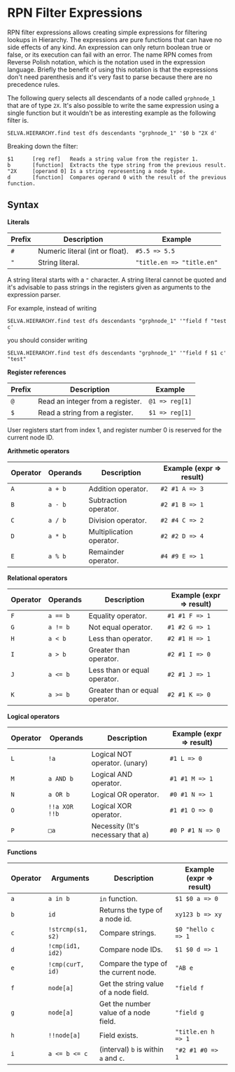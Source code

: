 RPN Filter Expressions
======================

RPN filter expressions allows creating simple expressions for filtering lookups
in Hierarchy. The expressions are pure functions that can have no side effects
of any kind. An expression can only return boolean true or false, or its
execution can fail with an error. The name RPN comes from Reverse Polish
notation, which is the notation used in the expression language. Briefly the
benefit of using this notation is that the expressions don't need parenthesis
and it's very fast to parse because there are no precedence rules.

The following query selects all descendants of a node called `grphnode_1` that are of
type `2X`. It's also possible to write the same expression using a single function
but it wouldn't be as interesting example as the following filter is.

```
SELVA.HIERARCHY.find test dfs descendants "grphnode_1" '$0 b "2X d'
```

Breaking down the filter:

```
$1      [reg ref]   Reads a string value from the register 1.
b       [function]  Extracts the type string from the previous result.
"2X     [operand 0] Is a string representing a node type.
d       [function]  Compares operand 0 with the result of the previous function.
```


Syntax
------

**Literals**

| Prefix                        | Description                       | Example                   |
|-------------------------------|-----------------------------------|---------------------------|
| `#`                           | Numeric literal (int or float).   | `#5.5 => 5.5`             |
| `"`                           | String literal.                   | `"title.en => "title.en"` |

A string literal starts with a `"` character. A string literal cannot be quoted
and it's advisable to pass strings in the registers given as arguments to the
expression parser.

For example, instead of writing

```
SELVA.HIERARCHY.find test dfs descendants "grphnode_1" '"field f "test c'
```

you should consider writing

```
SELVA.HIERARCHY.find test dfs descendants "grphnode_1" '"field f $1 c' "test"
```

**Register references**

| Prefix                        | Description                       | Example                   |
|-------------------------------|-----------------------------------|---------------------------|
| `@`                           | Read an integer from a register.  | `@1 => reg[1]`            |
| `$`                           | Read a string from a register.    | `$1 => reg[1]`            |

User registers start from index 1, and register number 0 is reserved for the current node ID.

**Arithmetic operators**

| Operator | Operands           | Description                       | Example (expr => result)  |
|----------|--------------------|-----------------------------------|---------------------------|
| `A`      | `a + b`            | Addition operator.                | `#2 #1 A => 3`            |
| `B`      | `a - b`            | Subtraction operator.             | `#2 #1 B => 1`            |
| `C`      | `a / b`            | Division operator.                | `#2 #4 C => 2`            |
| `D`      | `a * b`            | Multiplication operator.          | `#2 #2 D => 4`            |
| `E`      | `a % b`            | Remainder operator.               | `#4 #9 E => 1`            |

**Relational operators**

| Operator | Operands           | Description                       | Example (expr => result)  |
|----------|--------------------|-----------------------------------|---------------------------|
| `F`      | `a == b`           | Equality operator.                | `#1 #1 F => 1`            |
| `G`      | `a != b`           | Not equal operator.               | `#1 #2 G => 1`            |
| `H`      | `a < b`            | Less than operator.               | `#2 #1 H => 1`            |
| `I`      | `a > b`            | Greater than operator.            | `#2 #1 I => 0`            |
| `J`      | `a <= b`           | Less than or equal operator.      | `#2 #1 J => 1`            |
| `K`      | `a >= b`           | Greater than or equal operator.   | `#2 #1 K => 0`            |

**Logical operators**

| Operator | Operands           | Description                       | Example (expr => result)  |
|----------|--------------------|-----------------------------------|---------------------------|
| `L`      | `!a`               | Logical NOT operator. (unary)     | `#1 L => 0`               |
| `M`      | `a AND b`          | Logical AND operator.             | `#1 #1 M => 1`            |
| `N`      | `a OR b`           | Logical OR operator.              | `#0 #1 N => 1`            |
| `O`      | `!!a XOR !!b`      | Logical XOR operator.             | `#1 #1 O => 0`            |
| `P`      | `□a`               | Necessity (It's necessary that a) | `#0 P #1 N => 0`          |

**Functions**

| Operator | Arguments          | Description                       | Example (expr => result)  |
|----------|--------------------|-----------------------------------|---------------------------|
| `a`      | `a in b`           | `in` function.                    | `$1 $0 a => 0`            |
| `b`      | `id`               | Returns the type of a node id.    | `xy123 b => xy`           |
| `c`      | `!strcmp(s1, s2)`  | Compare strings.                  | `$0 "hello c => 1`        |
| `d`      | `!cmp(id1, id2)`   | Compare node IDs.                 | `$1 $0 d => 1`            | 
| `e`      | `!cmp(curT, id)`   | Compare the type of the current node. | `"AB e`               |
| `f`      | `node[a]`          | Get the string value of a node field. | `"field f`            |
| `g`      | `node[a]`          | Get the number value of a node field. | `"field g`            |
| `h`      | `!!node[a]`        | Field exists.                     | `"title.en h => 1`        |
| `i`      | `a <= b <= c`      | (interval) `b` is within `a` and `c`. | `"#2 #1 #0 => 1`      |
